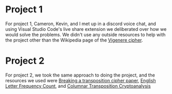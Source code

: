 # Project 1 
For project 1, Cameron, Kevin, and I met up in a discord voice chat, and using Visual Studio Code's live share extension we deliberated over how we would solve the problems. We didn't use any outside resources to help with the project other than the Wikipedia page of the [Vigenere cipher](https://en.wikipedia.org/wiki/Vigenère_cipher).

# Project 2
For project 2, we took the same approach to doing the project, and the resources we used were [Breaking a transposition cipher paper](https://homepages.math.uic.edu/~leon/mcs425-s08/handouts/breaking_tranposition_cipher.pdf), [English Letter Frequency Count](https://norvig.com/mayzner.html), and [Columnar Transposition Cryptoanalysis](https://websites.nku.edu/~christensen/1901cscmat483%20Section%2011%20columnar%20transpotion%20cryptanalysis.pdf)
